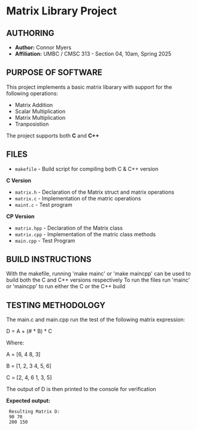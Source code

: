 # Matrix Library Project

## AUTHORING
- **Author:** Connor Myers
- **Affiliation:** UMBC / CMSC 313 - Section 04, 10am, Spring 2025

## PURPOSE OF SOFTWARE
This project implements a basic matrix libarary with support for the following operations:
- Matrix Addition
- Scalar Multiplication
- Matrix Multiplication
- Tranposistion

The project supports both **C** and **C++**

## FILES
- `makefile`   - Build script for compiling both C & C++ version

**C Version**
- `matrix.h`   - Declaration of the Matrix struct and matrix operations
- `matrix.c`   - Implementation of the matric operations
- `maint.c`    - Test program

**CP Version**
- `matrix.hpp` - Declaration of the Matrix class
- `matrix.cpp` - Implementation of the matric class methods
- `main.cpp`   - Test Program

## BUILD INSTRUCTIONS
With the makefile, running 'make mainc' or 'make maincpp' can be used to build both the C and C++ versions respectively
To run the files run 'mainc' or 'maincpp' to run either the C or the C++ build

## TESTING METHODOLOGY
The main.c and main.cpp run the test of the following matrix expression:

D = A + (# * B) * C

Where:

A = [6, 4
     8, 3]

B = [1, 2, 3
     4, 5, 6]

C = [2, 4, 6
     1, 3, 5]

The output of D is then printed to the console for verification

**Expected output:**

     Resulting Matrix D:
     90 70
     200 150
